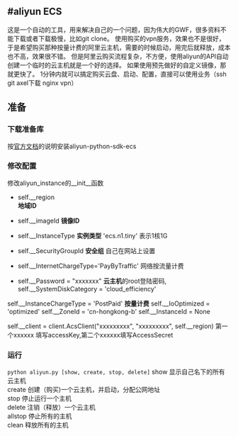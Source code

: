 #aliyun ECS
---
这是一个自动的工具，用来解决自己的一个问题，因为伟大的GWF，很多资料不能下载或者下载极慢，比如git clone。
使用购买的vpn服务，效果也不是很好，于是希望购买那种按量计费的阿里云主机，需要的时候启动，用完后就释放，成本也不高，效果很不错。 但是阿里云购买流程复杂，不方便，使用aliyun的API自动创建一个临时的云主机就是一个好的选择。 如果使用预先做好的自定义镜像，那就更快了。 1分钟内就可以搞定购买云盘、启动、配置，直接可以使用业务（ssh git axel下载 nginx vpn）

## 准备
### 下载准备库
按[官方文档](https://develop.aliyun.com/sdk/python?spm=5176.doc25699.2.2.r9MSs2)的说明安装aliyun-python-sdk-ecs

### 修改配置
修改aliyun_instance的__init__函数

* self.__region  
**地域ID**  
* self.__imageId 
**镜像ID** 
* self.__InstanceType 
**实例类型** 'ecs.n1.tiny' 表示1核1G 
* self.__SecurityGroupId **安全组** 自己在网站上设置 

* self.__InternetChargeType='PayByTraffic' 网络按流量计费  

* self.__Password = "xxxxxxx" **云主机**的root登陆密码, 
self.__SystemDiskCategory = 'cloud_efficiency'

self.__InstanceChargeType = 'PostPaid' **按量计费**
self.__IoOptimized = 'optimized'
self.__ZoneId = 'cn-hongkong-b'
self.__InstanceId = None

self.__client = client.AcsClient("xxxxxxxxx", "xxxxxxxxx", self.__region)
第一个xxxxxx 填写accessKey,第二个xxxxxx填写AccessSecret

### 运行
`python aliyun.py [show, create, stop, delete]`
show 显示自己名下的所有云主机  
create 创建（购买)一个云主机，并启动，分配公网地址  
stop 停止运行一个主机  
delete 注销（释放）一个云主机  
allstop 停止所有的主机   
clean 释放所有的主机
